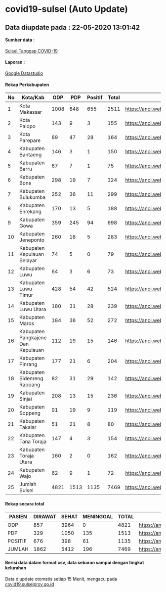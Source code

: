 
# covid19-sulsel (Auto Update)

## Data diupdate pada : 22-05-2020 13:01:42

#### Sumber data :
[Sulsel Tanggap COVID-19](https://covid19.sulselprov.go.id)

#### Laporan :
[Google Datastudio](https://datastudio.google.com/s/jythWGc1j4w)

#### Rekap Perkabupaten 
|No|Kota/Kab|ODP|PDP|Positif|Total|Link|
| --- | --- | --- | --- | --- | --- | --- |
|1|Kota Makassar|1008|848|655|2511|https://anci.web.id/cor/kota_makassar|
|2|Kota Palopo|143|9|3|155|https://anci.web.id/cor/kota_palopo|
|3|Kota Parepare|89|47|28|164|https://anci.web.id/cor/kota_parepare|
|4|Kabupaten Bantaeng|146|3|1|150|https://anci.web.id/cor/kabupaten_bantaeng|
|5|Kabupaten Barru|67|7|1|75|https://anci.web.id/cor/kabupaten_barru|
|6|Kabupaten Bone|298|19|7|324|https://anci.web.id/cor/kabupaten_bone|
|7|Kabupaten Bulukumba|252|36|11|299|https://anci.web.id/cor/kabupaten_bulukumba|
|8|Kabupaten Enrekang|170|13|5|188|https://anci.web.id/cor/kabupaten_enrekang|
|9|Kabupaten Gowa|359|245|94|698|https://anci.web.id/cor/kabupaten_gowa|
|10|Kabupaten Jeneponto|260|18|5|283|https://anci.web.id/cor/kabupaten_jeneponto|
|11|Kabupaten Kepulauan Selayar|74|5|0|79|https://anci.web.id/cor/kabupaten_kepulauan_selayar|
|12|Kabupaten Luwu|64|3|6|73|https://anci.web.id/cor/kabupaten_luwu|
|13|Kabupaten Luwu Timur|428|54|42|524|https://anci.web.id/cor/kabupaten_luwu_timur|
|14|Kabupaten Luwu Utara|180|31|28|239|https://anci.web.id/cor/kabupaten_luwu_utara|
|15|Kabupaten Maros|184|36|52|272|https://anci.web.id/cor/kabupaten_maros|
|16|Kabupaten Pangkajene Dan Kepulauan|112|19|15|146|https://anci.web.id/cor/kabupaten_pangkajene_dan_kepulauan|
|17|Kabupaten Pinrang|177|21|6|204|https://anci.web.id/cor/kabupaten_pinrang|
|18|Kabupaten Sidenreng Rappang|82|31|29|142|https://anci.web.id/cor/kabupaten_sidenreng_rappang|
|19|Kabupaten Sinjai|208|13|15|236|https://anci.web.id/cor/kabupaten_sinjai|
|20|Kabupaten Soppeng|91|19|9|119|https://anci.web.id/cor/kabupaten_soppeng|
|21|Kabupaten Takalar|51|21|8|80|https://anci.web.id/cor/kabupaten_takalar|
|22|Kabupaten Tana Toraja|147|4|3|154|https://anci.web.id/cor/kabupaten_tana_toraja|
|23|Kabupaten Toraja Utara|160|2|0|162|https://anci.web.id/cor/kabupaten_toraja_utara|
|24|Kabupaten Wajo|62|9|1|72|https://anci.web.id/cor/kabupaten_wajo|
|25|Jumlah Sulsel|4821|1513|1135|7469|https://anci.web.id/cor/jumlah_sulsel|

#### Rekap secara total

| PASIEN | DIRAWAT | SEHAT | MENINGGAL | TOTAL | LINK |
| ---- | -------- | ---- | ---- |  ---- | ---- |
| ODP | 857 | 3964 | 0 | 4821 | https://anci.web.id/cor/odp_detail.html |
| PDP | 329 | 1050 | 135 | 1513 | https://anci.web.id/cor/pdp_detail.html |
| POSITIF | 676 | 398 | 61 | 1135 | https://anci.web.id/cor/positif_detail.html |
| JUMLAH | 1862 | 5412 | 196 | 7469 | https://anci.web.id/cor/jumlah_sulsel/ |

 
#### Berisi data dalam format csv, data sebaran sampai dengan tingkat kelurahan

Data diupdate otomatis setiap 15 Menit, mengacu pada [covid19.sulselprov.go.id](https://covid19.sulselprov.go.id)

